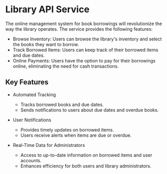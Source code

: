 # Library API Service

The online management system for book borrowings will revolutionize the way the library operates. The service provides the following features:

- Browse Inventory: Users can browse the library's inventory and select the books they want to borrow.
- Track Borrowed Items: Users can keep track of their borrowed items and due dates.
- Online Payments: Users have the option to pay for their borrowings online, eliminating the need for cash transactions.

## Key Features

- Automated Tracking
  - Tracks borrowed books and due dates.
  - Sends notifications to users about due dates and overdue books.

- User Notifications
  - Provides timely updates on borrowed items.
  - Users receive alerts when items are due or overdue.

- Real-Time Data for Administrators
  - Access to up-to-date information on borrowed items and user accounts.
  - Enhances efficiency for both users and library administrators.
